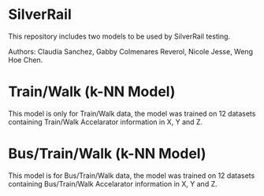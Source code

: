 # SilverRail
This repository includes two models to be used by SilverRail testing.

Authors: Claudia Sanchez, Gabby Colmenares Reverol, Nicole Jesse, Weng Hoe Chen.

# Train/Walk (k-NN Model)
This model is only for Train/Walk data, the model was trained on 12 datasets containing Train/Walk Accelarator information in X, Y and Z. 

# Bus/Train/Walk (k-NN Model)
This model is for Bus/Train/Walk data, the model was trained on 12 datasets containing Bus/Train/Walk Accelarator information in X, Y and Z. 

